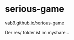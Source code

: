 # serious-game

[vab9.github.io/serious-game](https://vab9.github.io/serious-game)

Der res/ folder ist im myshare...
